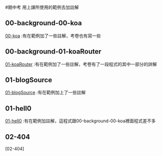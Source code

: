 #期中考
用上課所使用的範例去加註解

## 00-background-00-koa
[00-koa](https://github.com/sps326532/ws108a/blob/master/%E6%9C%9F%E4%B8%AD%E8%80%83/00-background/00-koa/app.js)
:有在範例加了一些註解，考卷也有寫一些

## 00-background-01-koaRouter
[01-koaRouter](https://github.com/sps326532/ws108a/blob/master/%E6%9C%9F%E4%B8%AD%E8%80%83/00-background/01-koaRouter/app.js)
:有在範例加了一些註解，考卷有了一段程式的其中一部分的詳解

## 01-blogSource
[01-blogSource](https://github.com/sps326532/ws108a/blob/master/%E6%9C%9F%E4%B8%AD%E8%80%83/01-blogSource/app.js)
:有在範例加上了一些註解

## 01-hell0
[01-hell0](https://github.com/sps326532/ws108a/blob/master/%E6%9C%9F%E4%B8%AD%E8%80%83/01-hello/app.js)
:有在範例加註解，這程式跟00-background-00-koa裡面程式差不多

## 02-404
[02-404]

